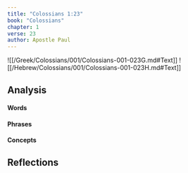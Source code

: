 ```yaml
---
title: "Colossians 1:23"
book: "Colossians"
chapter: 1
verse: 23
author: Apostle Paul
---
```

![[/Greek/Colossians/001/Colossians-001-023G.md#Text]]
![[/Hebrew/Colossians/001/Colossians-001-023H.md#Text]]

## Analysis

#### Words

#### Phrases

#### Concepts

## Reflections
